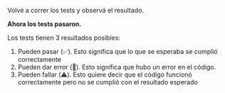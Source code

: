 Volvé a correr los tests y observá el resultado. 

**Ahora los tests pasaron.**

Los tests tienen 3 resultados posibles:

1. Pueden pasar (:white_check_mark:). Esto significa que lo que se esperaba se cumplió correctamente
2. Pueden dar error (:no_entry_sign:). Esto significa que hubo un error en el código.
3. Pueden fallar (:warning:). Esto quiere decir que el código funcionó correctamente pero no se cumplió con el resultado esperado


